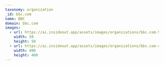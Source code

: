 ```yaml
---
taxonomy: organization
_id: bbc.com
name: BBC
domain: bbc.com
images:
  - url: https://ai.insideout.app/assets/images/organizations/bbc.com-50x50.jpg
    width: 50
    height: 50
  - url: https://ai.insideout.app/assets/images/organizations/bbc.com-400x400.jpg
    width: 400
    height: 400
---
```

